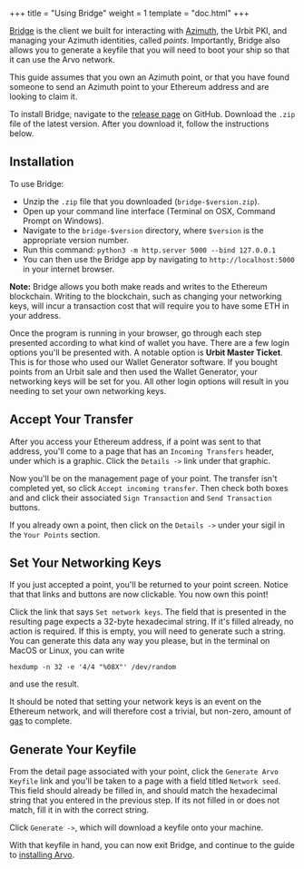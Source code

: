 +++
title = "Using Bridge"
weight = 1
template = "doc.html"
+++

[Bridge](https://github.com/urbit/bridge) is the client we built for interacting with [Azimuth](./docs/concepts/azimuth.md), the Urbit PKI, and managing your Azimuth identities, called _points_. Importantly, Bridge also allows you to generate a keyfile that you will need to boot your ship so that it can use the Arvo network.

This guide assumes that you own an Azimuth point, or that you have found someone to send an Azimuth point to your Ethereum address and are looking to claim it.

To install Bridge, navigate to the [release page](https://github.com/urbit/bridge/releases/) on GitHub. Download the `.zip` file of the latest version. After you download it, follow the instructions below.

## Installation

To use Bridge:

+ Unzip the `.zip` file that you downloaded (`bridge-$version.zip`).
+ Open up your command line interface (Terminal on OSX, Command Prompt on Windows).
+ Navigate to the `bridge-$version` directory, where `$version` is the appropriate version number.
+ Run this command: `python3 -m http.server 5000 --bind 127.0.0.1`
+ You can then use the Bridge app by navigating to `http://localhost:5000` in your internet browser.

**Note:** Bridge allows you both make reads and writes to the Ethereum blockchain. Writing to the blockchain, such as changing your networking keys, will incur a transaction cost that will require you to have some ETH in your address.

Once the program is running in your browser, go through each step presented according to what kind of wallet you have. There are a few login options you'll be presented with. A notable option is **Urbit Master Ticket**. This is for those who used our Wallet Generator software. If you bought points from an Urbit sale and then used the Wallet Generator, your networking keys will be set for you. All other login options will result in you needing to set your own networking keys.

## Accept Your Transfer

After you access your Ethereum address, if a point was sent to that address,
you'll come to a page that has an `Incoming Transfers` header, under which is
a graphic. Click the `Details ->` link under that graphic.

Now you'll be on the management page of your point. The transfer isn't completed
yet, so click `Accept incoming transfer`. Then check both boxes and and click
their associated `Sign Transaction` and `Send Transaction` buttons.

If you already own a point, then click on the `Details ->` under your sigil in the
`Your Points` section.

## Set Your Networking Keys

If you just accepted a point, you'll be returned to your point screen. Notice that that links and buttons are now clickable. You now own this point!

Click the link that says `Set network keys`. The field that is presented in the resulting page expects a 32-byte hexadecimal string. If it's filled already, no action is required. If this is empty, you will need to generate such a string. You can generate this data any way you please, but in the terminal on MacOS or Linux, you can write

```
hexdump -n 32 -e '4/4 "%08X"' /dev/random
```

and use the result.

It should be noted that setting your network keys is an event on the Ethereum network, and will therefore cost a trivial, but non-zero, amount of [gas](https://github.com/ethereum/wiki/wiki/Design-Rationale#gas-and-fees) to complete.

## Generate Your Keyfile

From the detail page associated with your point, click the `Generate Arvo Keyfile` link and you'll be taken to a page with a field titled `Network seed`. This field should already be filled in, and should match the hexadecimal string that you entered in the previous step. If its not filled in or does not match, fill it in with the correct string.

Click `Generate ->`, which will download a keyfile onto your machine.

With that keyfile in hand, you can now exit Bridge, and continue to the guide to [installing Arvo](./docs/getting-started/installing-urbit.md).
